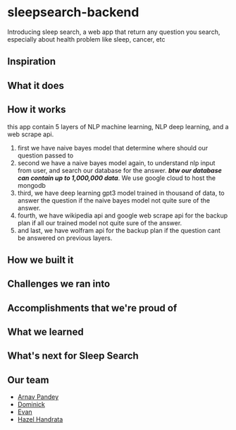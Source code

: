 # sleepsearch-backend
Introducing sleep search, a web app that return any question you search, especially about health problem like sleep, cancer, etc 

## Inspiration

## What it does

## How it works 
this app contain 5 layers of NLP machine learning, NLP deep learning, and a web scrape api.
1. first we have naive bayes model that determine where should our question passed to
2. second we have a naive bayes model again, to understand nlp input from user, and search our database for the answer. **_btw our database can contain up to 1,000,000 data_**. We use google cloud to host the mongodb
3. third, we have deep learning gpt3 model trained in thousand of data, to answer the question if the naive bayes model not quite sure of the answer.
4. fourth, we have wikipedia api and google web scrape api for the backup plan if all our trained model not quite sure of the answer.
5. and last, we have wolfram api for the backup plan if the question cant be answered on previous layers.

## How we built it

## Challenges we ran into

## Accomplishments that we're proud of

## What we learned

## What's next for Sleep Search

## Our team
- [Arnav Pandey](https://github.com/Splitxorpio)
- [Dominick](https://github.com/dominickmalzone)
- [Evan](https://github.com/evanstech12345)
- [Hazel Handrata](https://github.com/kittyofheaven)
